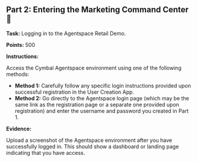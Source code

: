## Part 2: Entering the Marketing Command Center 🚀

**Task:** Logging in to the Agentspace Retail Demo.

**Points:** 500

**Instructions:**

Access the Cymbal Agentspace environment using one of the following methods:

* **Method 1:** Carefully follow any specific login instructions provided upon successful registration in the User Creation App.
* **Method 2:** Go directly to the Agentspace login page (which may be the same link as the registration page or a separate one provided upon registration) and enter the username and password you created in Part 1.

**Evidence:**

Upload a screenshot of the Agentspace environment after you have successfully logged in. This should show a dashboard or landing page indicating that you have access.
